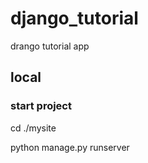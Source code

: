 # django_tutorial
drango tutorial app


## local
### start project

cd ./mysite

python manage.py runserver
